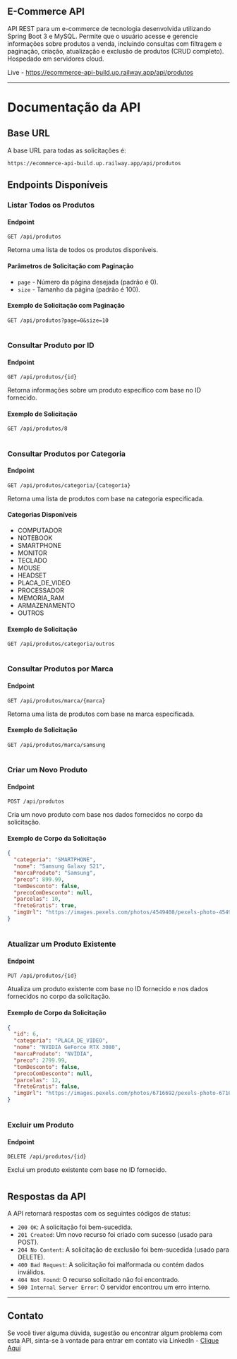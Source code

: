 ## E-Commerce API

API REST para um e-commerce de tecnologia desenvolvida utilizando Spring Boot 3 e MySQL. Permite que o usuário acesse e gerencie informações sobre produtos a venda, incluindo consultas com filtragem e paginação, criação, atualização e exclusão de produtos (CRUD completo). Hospedado em servidores cloud.

Live - https://ecommerce-api-build.up.railway.app/api/produtos

---
# Documentação da API

## Base URL

A base URL para todas as solicitações é:

```assembly
https://ecommerce-api-build.up.railway.app/api/produtos
```

## Endpoints Disponíveis

### Listar Todos os Produtos

#### Endpoint

```http
GET /api/produtos
```

Retorna uma lista de todos os produtos disponíveis.

#### Parâmetros de Solicitação com Paginação

- `page` - Número da página desejada (padrão é 0).
- `size` - Tamanho da página (padrão é 100).

#### Exemplo de Solicitação com Paginação

```http
GET /api/produtos?page=0&size=10
```
#
### Consultar Produto por ID

#### Endpoint

```http
GET /api/produtos/{id}
```

Retorna informações sobre um produto específico com base no ID fornecido.

#### Exemplo de Solicitação

```http
GET /api/produtos/8
```
#
### Consultar Produtos por Categoria

#### Endpoint

```http
GET /api/produtos/categoria/{categoria}
```

Retorna uma lista de produtos com base na categoria especificada.

#### Categorias Disponíveis

- COMPUTADOR
- NOTEBOOK
- SMARTPHONE
- MONITOR
- TECLADO
- MOUSE
- HEADSET
- PLACA_DE_VIDEO
- PROCESSADOR
- MEMORIA_RAM
- ARMAZENAMENTO
- OUTROS

#### Exemplo de Solicitação

```http
GET /api/produtos/categoria/outros
```
#
### Consultar Produtos por Marca

#### Endpoint

```http
GET /api/produtos/marca/{marca}
```

Retorna uma lista de produtos com base na marca especificada.

#### Exemplo de Solicitação

```http
GET /api/produtos/marca/samsung
```
#
### Criar um Novo Produto

#### Endpoint

```http
POST /api/produtos
```

Cria um novo produto com base nos dados fornecidos no corpo da solicitação.

#### Exemplo de Corpo da Solicitação

```json
{
  "categoria": "SMARTPHONE",
  "nome": "Samsung Galaxy S21",
  "marcaProduto": "Samsung",
  "preco": 899.99,
  "temDesconto": false,
  "precoComDesconto": null,
  "parcelas": 10,
  "freteGratis": true,
  "imgUrl": "https://images.pexels.com/photos/4549408/pexels-photo-4549408.jpeg"
}
```
#
### Atualizar um Produto Existente

#### Endpoint

```http
PUT /api/produtos/{id}
```

Atualiza um produto existente com base no ID fornecido e nos dados fornecidos no corpo da solicitação.

#### Exemplo de Corpo da Solicitação

```json
{
  "id": 6,
  "categoria": "PLACA_DE_VIDEO",
  "nome": "NVIDIA GeForce RTX 3080",
  "marcaProduto": "NVIDIA",
  "preco": 2799.99,
  "temDesconto": false,
  "precoComDesconto": null,
  "parcelas": 12,
  "freteGratis": false,
  "imgUrl": "https://images.pexels.com/photos/6716692/pexels-photo-6716692.jpeg"
}
```
#
### Excluir um Produto

#### Endpoint

```http
DELETE /api/produtos/{id}
```

Exclui um produto existente com base no ID fornecido.

#
## Respostas da API

A API retornará respostas com os seguintes códigos de status:

- `200 OK`: A solicitação foi bem-sucedida.
- `201 Created`: Um novo recurso foi criado com sucesso (usado para POST).
- `204 No Content`: A solicitação de exclusão foi bem-sucedida (usado para DELETE).
- `400 Bad Request`: A solicitação foi malformada ou contém dados inválidos.
- `404 Not Found`: O recurso solicitado não foi encontrado.
- `500 Internal Server Error`: O servidor encontrou um erro interno.
---
## Contato

Se você tiver alguma dúvida, sugestão ou encontrar algum problema com esta API, sinta-se à vontade para entrar em contato via LinkedIn - <a href="https://www.linkedin.com/in/william-nogueira-dev" target="_blank">Clique Aqui